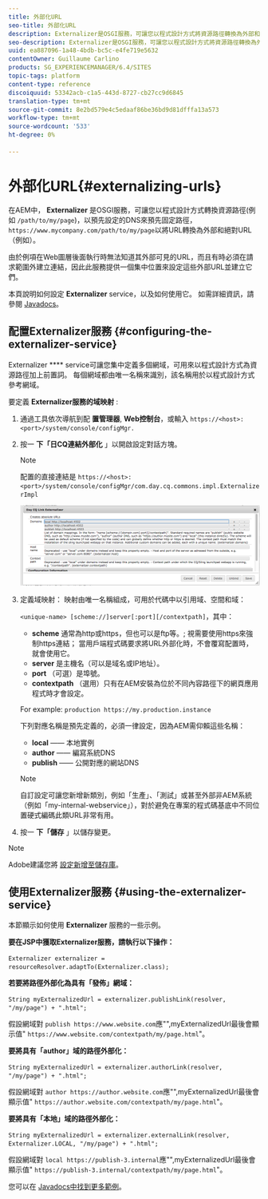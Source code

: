 ```yaml
---
title: 外部化URL
seo-title: 外部化URL
description: Externalizer是OSGI服務，可讓您以程式設計方式將資源路徑轉換為外部和絕對URL
seo-description: Externalizer是OSGI服務，可讓您以程式設計方式將資源路徑轉換為外部和絕對URL
uuid: ea887096-1a48-4bdb-bc5c-e4fe719e5632
contentOwner: Guillaume Carlino
products: SG_EXPERIENCEMANAGER/6.4/SITES
topic-tags: platform
content-type: reference
discoiquuid: 53342acb-c1a5-443d-8727-cb27cc9d6845
translation-type: tm+mt
source-git-commit: 8e2bd579e4c5edaaf86be36bd9d81dfffa13a573
workflow-type: tm+mt
source-wordcount: '533'
ht-degree: 0%

---
```



# 外部化URL{#externalizing-urls}

在AEM中， **Externalizer** 是OSGI服務，可讓您以程式設計方式轉換資源路徑(例如 `/path/to/my/page`)，以預先設定的DNS來預先固定路徑， `https://www.mycompany.com/path/to/my/page`以將URL轉換為外部和絕對URL（例如）。

由於例項在Web圖層後面執行時無法知道其外部可見的URL，而且有時必須在請求範圍外建立連結，因此此服務提供一個集中位置來設定這些外部URL並建立它們。

本頁說明如何設定 **Externalizer** service，以及如何使用它。 如需詳細資訊，請參閱 [Javadocs](https://helpx.adobe.com/experience-manager/6-4/sites/developing/using/reference-materials/javadoc/com/day/cq/commons/Externalizer.html)。

## 配置Externalizer服務 {#configuring-the-externalizer-service}

Externalizer **** service可讓您集中定義多個網域，可用來以程式設計方式為資源路徑加上前置詞。 每個網域都由唯一名稱來識別，該名稱用於以程式設計方式參考網域。

要定義 **Externalizer服務的域映射** :

1. 通過工具依次導航到配 **置管理器**, **Web控制台**，或輸入 `https://<host>:<port>/system/console/configMgr.`
1. 按一 **下「日CQ連結外部化** 」以開啟設定對話方塊。

   >[!NOTE]
   >
   >配置的直接連結是 `https://<host>:<port>/system/console/configMgr/com.day.cq.commons.impl.ExternalizerImpl`

   ![chlimage_1-44](assets/chlimage_1-44.png)

1. 定義域映射： 映射由唯一名稱組成，可用於代碼中以引用域、空間和域：

   `<unique-name> [scheme://]server[:port][/contextpath]`，其中：

   * **scheme** 通常為http或https，但也可以是ftp等。; 視需要使用https來強制https連結； 當用戶端程式碼要求將URL外部化時，不會覆寫配置時，就會使用它。
   * **server** 是主機名（可以是域名或IP地址）。
   * **port** （可選）是埠號。
   * **contextpath** （選用）只有在AEM安裝為位於不同內容路徑下的網頁應用程式時才會設定。

   For example: `production https://my.production.instance`

   下列對應名稱是預先定義的，必須一律設定，因為AEM需仰賴這些名稱：

   * **local** —— 本地實例
   * **author** —— 編寫系統DNS
   * **publish** —— 公開對應的網站DNS

   >[!NOTE]
   >
   >自訂設定可讓您新增新類別，例如「生產」、「測試」或甚至外部非AEM系統（例如「my-internal-webservice」），對於避免在專案的程式碼基底中不同位置硬式編碼此類URL非常有用。

1. 按一 **下「儲存** 」以儲存變更。

>[!NOTE]
>
>Adobe建議您將 [設定新增至儲存庫](/help/sites-deploying/configuring-osgi.md#adding-a-new-configuration-to-the-repository)。

## 使用Externalizer服務 {#using-the-externalizer-service}

本節顯示如何使用 **Externalizer** 服務的一些示例。

**要在JSP中獲取Externalizer服務，請執行以下操作：**

`Externalizer externalizer = resourceResolver.adaptTo(Externalizer.class);`

**若要將路徑外部化為具有「發佈」網域：**

`String myExternalizedUrl = externalizer.publishLink(resolver, "/my/page") + ".html";`

假設網域對 `publish https://www.website.com`應&quot;&quot;,myExternalizedUrl最後會顯示值&quot; `https://www.website.com/contextpath/my/page.html`&quot;。

**要將具有「author」域的路徑外部化：**

`String myExternalizedUrl = externalizer.authorLink(resolver, "/my/page") + ".html";`

假設網域對 `author https://author.website.com`應&quot;&quot;,myExternalizedUrl最後會顯示值&quot; `https://author.website.com/contextpath/my/page.html`&quot;。

**要將具有「本地」域的路徑外部化：**

`String myExternalizedUrl = externalizer.externalLink(resolver, Externalizer.LOCAL, "/my/page") + ".html";`

假設網域對 `local https://publish-3.internal`應&quot;&quot;,myExternalizedUrl最後會顯示值&quot; `https://publish-3.internal/contextpath/my/page.html`&quot;。

您可以在 [Javadocs中找到更多範例](https://helpx.adobe.com/experience-manager/6-4/sites/developing/using/reference-materials/javadoc/com/day/cq/commons/Externalizer.html)。
